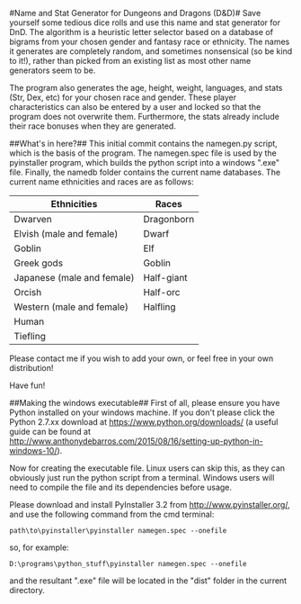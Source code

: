 #Name and Stat Generator for Dungeons and Dragons (D&D)#
Save yourself some tedious dice rolls and use this name and stat generator for DnD. The algorithm is a heuristic letter selector based on a database of bigrams from your chosen gender and fantasy race or ethnicity. The names it generates are completely random, and sometimes nonsensical (so be kind to it!), rather than picked from an existing list as most other name generators seem to be. 

The program also generates the age, height, weight, languages, and stats (Str, Dex, etc) for your chosen race and gender. These player characteristics can also be entered by a user and locked so that the program does not overwrite them. Furthermore, the stats already include their race bonuses when they are generated.

##What's in here?##
This initial commit contains the namegen.py script, which is the basis of the program. The namegen.spec file is used by the pyinstaller program, which builds the python script into a windows ".exe" file. Finally, the namedb folder contains the current name databases. The current name ethnicities and races are as follows:

Ethnicities  | Races
------------- | -------------
Dwarven  | Dragonborn
Elvish (male and female)  | Dwarf
Goblin | Elf
Greek gods | Goblin
Japanese (male and female) | Half-giant
Orcish | Half-orc
Western (male and female) | Halfling
 | Human
 | Tiefling

Please contact me if you wish to add your own, or feel free in your own distribution! 

Have fun!

##Making the windows executable##
First of all, please ensure you have Python installed on your windows machine. If you don't please click the Python 2.7.xx download at https://www.python.org/downloads/ (a useful guide can be found at http://www.anthonydebarros.com/2015/08/16/setting-up-python-in-windows-10/).

Now for creating the executable file. Linux users can skip this, as they can obviously just run the python script from a terminal. Windows users will need to compile the file and its dependencies before usage.

Please download and install PyInstaller 3.2 from http://www.pyinstaller.org/, and use the following command from the cmd terminal:

`path\to\pyinstaller\pyinstaller namegen.spec --onefile`

so, for example:

`D:\programs\python_stuff\pyinstaller namegen.spec --onefile`

and the resultant ".exe" file will be located in the "dist" folder in the current directory.
